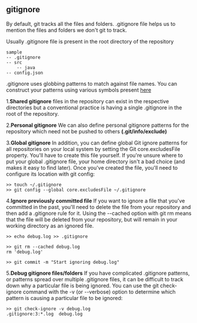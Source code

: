 ## gitignore

By default, git tracks all the files and folders.
.gitignore file helps us to mention the files and folders we don't git to track.

Usually .gitignore file is present in the root directory of the repository

    sample
    -- .gitignore
    -- src
        -- java
    -- config.json

.gitignore uses globbing patterns to match against file names. You can construct your patterns using various symbols present [here](https://www.atlassian.com/git/tutorials/saving-changes/gitignore)

1.**Shared gitignore** files in the repository can exist in the respective directories but a conventional practice is having a single .gitignore in the root of the repository.

2.**Personal gitignore** We can also define personal gitignore patterns for the repository which need not be pushed to others **(.git/info/exclude)**

3.**Global gitignore** In addition, you can define global Git ignore patterns for all repositories on your local system by setting the Git core.excludesFile property. You'll have to create this file yourself. If you're unsure where to put your global .gitignore file, your home directory isn't a bad choice (and makes it easy to find later). Once you've created the file, you'll need to configure its location with git config:    
    
    >> touch ~/.gitignore
    >> git config --global core.excludesFile ~/.gitignore

4.**Ignore previously committed file**
If you want to ignore a file that you've committed in the past, you'll need to delete the file from your repository and then add a .gitignore rule for it. Using the --cached option with git rm means that the file will be deleted from your repository, but will remain in your working directory as an ignored file.

    >> echo debug.log >> .gitignore
  
    >> git rm --cached debug.log
    rm 'debug.log'
  
    >> git commit -m "Start ignoring debug.log"

5.**Debug gitignore files/folders**
If you have complicated .gitignore patterns, or patterns spread over multiple .gitignore files, it can be difficult to track down why a particular file is being ignored. You can use the git check-ignore command with the -v (or --verbose) option to determine which pattern is causing a particular file to be ignored:

    >> git check-ignore -v debug.log
    .gitignore:3:*.log  debug.log